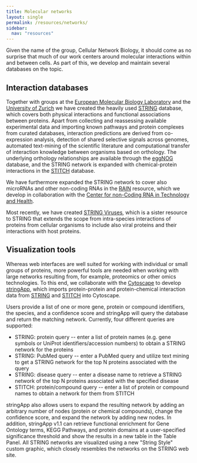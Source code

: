 ```yaml
---
title: Molecular networks
layout: single
permalink: /resources/networks/
sidebar:
  nav: "resources"
---
```

Given the name of the group, Cellular Network Biology, it should come as no surprise that much of our work centers around molecular interactions within and between cells. As part of this, we develop and maintain several databases on the topic.

## Interaction databases

Together with groups at the [European Molecular Biology Laboratory](https://www.embl.de/) and the [University of Zurich](https://www.uzh.ch/en.html) we have created the heavily used [STRING](https://string-db.org/) database, which covers both physical interactions and functional associations between proteins. Apart from collecting and reassessing available experimental data and importing known pathways and protein complexes from curated databases, interaction predictions are derived from co-expression analysis, detection of shared selective signals across genomes, automated text-mining of the scientific literature and computational transfer of interaction knowledge between organisms based on orthology. The underlying orthology relationships are available through the [eggNOG](http://eggnogdb.embl.de/) database, and the STRING network is expanded with chemical-protein interactions in the [STITCH](https://stitch-db.org/) database.

We have furthermore expanded the STRING network to cover also microRNAs and other non-coding RNAs in the [RAIN](https://rth.dk/resources/rain/) resource, which we develop in collaboration with the [Center for non-Coding RNA in Technology and Health](https://rth.dk/).

Most recently, we have created [STRING Viruses](http://viruses.string-db.org/), which is a sister resource to STRING that extends the scope from intra-species interactions of proteins from cellular organisms to include also viral proteins and their interactions with host proteins.

## Visualization tools

Whereas web interfaces are well suited for working with individual or small groups of proteins, more powerful tools are needed when working with large networks resulting from, for example, proteomics or other omics technologies. To this end, we collaborate with the [Cytoscape](http://cytoscape.org/) to develop [stringApp](http://apps.cytoscape.org/apps/stringapp), which imports protein-protein and protein-chemical interaction data from [STRING](https://string-db.org/) and [STITCH](http://stitch.embl.de/) into Cytoscape.

Users provide a list of one or more gene, protein or compound identifiers, the species, and a confidence score and stringApp will query the database and return the matching network. Currently, four different queries are supported:

* STRING: protein query -- enter a list of protein names (e.g. gene symbols or UniProt identifiers/accession numbers) to obtain a STRING network for the proteins
* STRING: PubMed query -- enter a PubMed query and utilize text mining to get a STRING network for the top N proteins associated with the query
* STRING: disease query -- enter a disease name to retrieve a STRING network of the top N proteins associated with the specified disease
* STITCH: protein/compound query -- enter a list of protein or compound names to obtain a network for them from STITCH

stringApp also allows users to expand the resulting network by adding an arbitrary number of nodes (protein or chemical compounds), change the confidence score, and expand the network by adding new nodes. In addition, stringApp v1.1 can retrieve functional enrichment for Gene Ontology terms, KEGG Pathways, and protein domains at a user-specified significance threshold and show the results in a new table in the Table Panel. All STRING networks are visualized using a new "String Style" custom graphic, which closely resembles the networks on the STRING web site.
